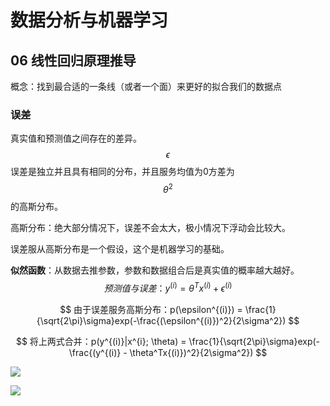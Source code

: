 # 数据分析与机器学习

## 06 线性回归原理推导

概念：找到最合适的一条线（或者一个面）来更好的拟合我们的数据点

### **误差**

真实值和预测值之间存在的差异。
$$
\epsilon
$$
误差是独立并且具有相同的分布，并且服务均值为0方差为
$$
\theta^2
$$
的高斯分布。

高斯分布：绝大部分情况下，误差不会太大，极小情况下浮动会比较大。

误差服从高斯分布是一个假设，这个是机器学习的基础。

**似然函数**：从数据去推参数，参数和数据组合后是真实值的概率越大越好。
$$
预测值与误差：y^{(i)} = \theta^Tx^{(i)} + \epsilon^{(i)}
$$

$$
由于误差服务高斯分布：p(\epsilon^{(i)}) = \frac{1}{\sqrt{2\pi}\sigma}exp(-\frac{(\epsilon^{(i)})^2}{2\sigma^2})
$$

$$
将上两式合并：p(y^{(i)}|x^{i}; \theta) =  \frac{1}{\sqrt{2\pi}\sigma}exp(-\frac{(y^{(i)} - \theta^Tx{(i)})^2}{2\sigma^2})
$$

![](http://static.zybuluo.com/vermouth9/yz6wk4gfnj68a51heyq4uyhi/%E6%8D%95%E8%8E%B7.PNG)

![](http://static.zybuluo.com/vermouth9/5o9h831st9fwrfefcyiwc1qa/image.png)

